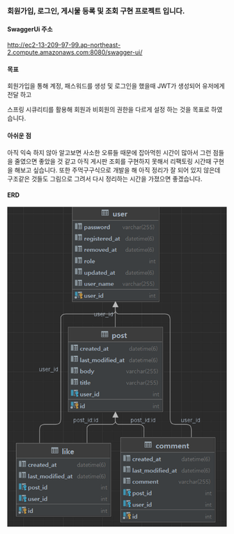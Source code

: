 ### 회원가입, 로그인, 게시물 등록 및 조회 구현 프로젝트 입니다.

#### SwaggerUi 주소

http://ec2-13-209-97-99.ap-northeast-2.compute.amazonaws.com:8080/swagger-ui/

#### 목표

회원가입을 통해 계정, 패스워드를 생성 및 로그인을 했을때 JWT가 생성되어 유저에게 전달 하고

스프링 시큐리티를 활용해 회원과 비회원의 권한을 다르게 설정 하는 것을 목표로 하였습니다.

#### 아쉬운 점

아직 익숙 하지 않아 알고보면 사소한 오류들 때문에 잡아먹힌 시간이 많아서 그런 점들을 줄였으면 좋았을 것 같고 아직 게시판 조회를 구현하지 못해서 리팩토링 시간때 구현을 해보고 싶습니다.
또한 주먹구구식으로 개발을 해 아직 정리가 잘 되어 있지 않은데 구조같은 것들도 그림으로 그려서 다시 정리하는 시간을 가졌으면 좋겠습니다.

#### ERD

![img.png](img.png) 